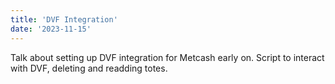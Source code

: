 ```yaml
---
title: 'DVF Integration'
date: '2023-11-15'
---
```


Talk about setting up DVF integration for Metcash early on. Script to interact with DVF, deleting and readding totes.  